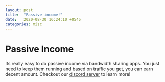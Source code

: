```yaml
---
layout: post
title:  "Passive income!"
date:   2020-08-30 16:24:10 +0545
categories: misc
---
```


# Passive Income
Its really easy to do passive income via bandwidth sharing apps. You just need to keep them running and based on traffic you get, you can earn decent amount. Checkout our [discord server](https://discord.gg/KuQtb9azgK) to learn more!
